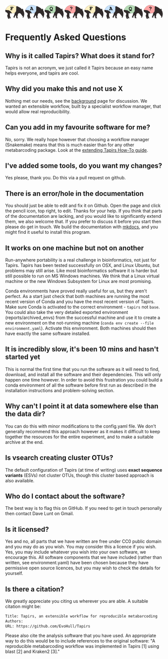 ![tapirs_logo](../images/faq.png)

# Frequently Asked Questions

## Why is it called Tapirs? What does it stand for?

Tapirs is not an acronym, we just called it Tapirs because an easy name helps everyone, and tapirs are cool.

## Why did you make this and not use X

Nothing met our needs, see the [background](background.md) page for discussion. We wanted an extensible workflow, built by a specialist workflow manager, that would allow real reproducibility.

## Can you add in my favourite software for me?

No, sorry. We really hope however that choosing a workflow manager (Snakemake) means that this is much easier than for any other metabarcoding package. Look at the [extending Tapirs How-To guide](../Running-Tapirs/extending.md).

## I've added some tools, do you want my changes?

Yes please, thank you. Do this via a pull request on github.

## There is an error/hole in the documentation

You should just be able to edit and fix it on Github. Open the page and click the pencil icon, top right, to edit. Thanks for your help. If you think that parts of the documentation are lacking, and you would like to significantly extend them, we also welcome that. If you prefer to discuss it before you start then please do get in touch. We build the documentation with [mkdocs](https://www.mkdocs.org/), and you might find it useful to install this program.

## It works on one machine but not on another

Run-anywhere portability is a real challenge in bioinformatics, not just for Tapirs. Tapirs has been tested successfully on OSX, and Linux Ubuntu, but problems may still arise. Like most bioinformatics software it is harder but still possible to run on MS Windows machines. We think that a Linux virtual machine or the new Windows Subsystem for Linux are most promising.

Conda environments have proved really useful for us, but they aren't perfect. As a start just check that both machines are running the most recent version of Conda and you have the most recent version of Tapirs. Make sure Conda is activated to the correct environment - `tapirs` not `base`. You could also take the very detailed exported environment (reports/archived_envs) from the successful machine and use it to create a new environment on the not-running machine (`conda env create --file environment.yaml`). Activate this environment. Both machines should then have exactly the same software installed.

## It is incredibly slow, it's been 10 mins and hasn't started yet

This is normal the first time that you run the software as it will need to find, download, and install all the software and their dependencies. This will only happen one time however. In order to avoid this frustration you could build a conda environment of all the software before first run as described in the installation instructions and problem-solving section.

## Why can't I point it at data somewhere else than the data dir?

You can do this with minor modifications to the config.yaml file. We don't generally recommend this approach however as it makes it difficult to keep together the resources for the entire experiment, and to make a suitable archive at the end.

## Is vsearch creating cluster OTUs?

The default configuration of Tapirs (at time of writing) uses **exact sequence variants** (ESVs) not cluster OTUs, though this cluster based approach is also available.

## Who do I contact about the software?

The best way is to flag this on GitHub. If you need to get in touch personally then contact Dave Lunt on Gmail.

## Is it licensed?

Yes and no, all parts that we have written are free under CC0 public domain and you may do as you wish. You may consider this a licence if you wish. Yes, you may include whatever you wish into your own software, we encourage this. All software components that we have included (rather than written, see environment.yaml) have been chosen because they have permissive open source licences, but you may wish to check the details for yourself.

## Is there a citation?

We greatly appreciate you citing us wherever you are able. A suitable citation might be:
```
Title: Tapirs, an extensible workflow for reproducible metabarcoding
Authors:
URL: https://github.com/EvoHull/Tapirs
```

Please also cite the analysis software that you have used. An appropriate way to do this would be to include references to the original software: "A reproducible metabarcoding workflow was implemented in Tapirs [1] using blast [2] and Kraken2 [3]."
